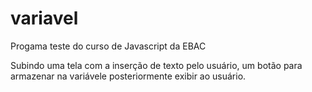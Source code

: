 # variavel
Progama teste do curso de Javascript da EBAC

Subindo uma tela com a inserção de texto pelo usuário, um botão para armazenar na variávele posteriormente exibir ao usuário.
